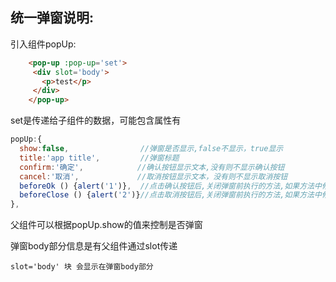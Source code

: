 ## 统一弹窗说明:

引入组件popUp:
```html
    <pop-up :pop-up='set'>
     <div slot='body'>
       <p>test</p>
     </div>
    </pop-up>
```
set是传递给子组件的数据，可能包含属性有
```javascript
popUp:{
  show:false,                //弹窗是否显示,false不显示，true显示
  title:'app title',         //弹窗标题
  confirm:'确定',            //确认按钮显示文本,没有则不显示确认按钮
  cancel:'取消',             //取消按钮显示文本，没有则不显示取消按钮
  beforeOk () {alert('1')},  //点击确认按钮后,关闭弹窗前执行的方法,如果方法中修改show值,可以更改弹窗是否显示
  beforeClose () {alert('2')}//点击取消按钮后,关闭弹窗前执行的方法,如果方法中修改show值,可以更改弹窗是否显示
},
```
父组件可以根据popUp.show的值来控制是否弹窗

弹窗body部分信息是有父组件通过slot传递
```
slot='body' 块 会显示在弹窗body部分

```